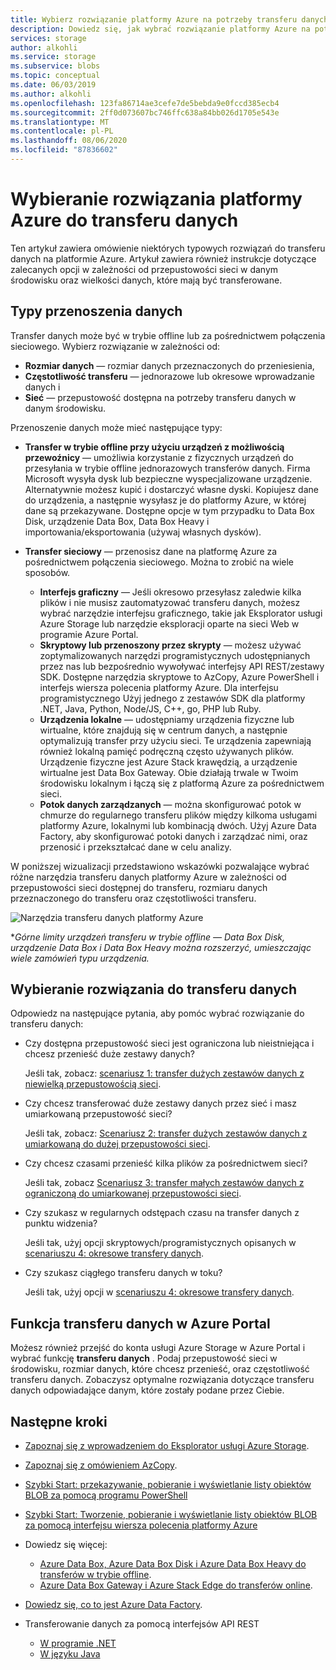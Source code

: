 ```yaml
---
title: Wybierz rozwiązanie platformy Azure na potrzeby transferu danych | Microsoft Docs
description: Dowiedz się, jak wybrać rozwiązanie platformy Azure na potrzeby transferu danych w oparciu o rozmiary danych i dostępną przepustowość sieci w danym środowisku.
services: storage
author: alkohli
ms.service: storage
ms.subservice: blobs
ms.topic: conceptual
ms.date: 06/03/2019
ms.author: alkohli
ms.openlocfilehash: 123fa86714ae3cefe7de5bebda9e0fccd385ecb4
ms.sourcegitcommit: 2ff0d073607bc746ffc638a84bb026d1705e543e
ms.translationtype: MT
ms.contentlocale: pl-PL
ms.lasthandoff: 08/06/2020
ms.locfileid: "87836602"
---
```

# <a name="choose-an-azure-solution-for-data-transfer"></a>Wybieranie rozwiązania platformy Azure do transferu danych

Ten artykuł zawiera omówienie niektórych typowych rozwiązań do transferu danych na platformie Azure. Artykuł zawiera również instrukcje dotyczące zalecanych opcji w zależności od przepustowości sieci w danym środowisku oraz wielkości danych, które mają być transferowane.

## <a name="types-of-data-movement"></a>Typy przenoszenia danych

Transfer danych może być w trybie offline lub za pośrednictwem połączenia sieciowego. Wybierz rozwiązanie w zależności od:

- **Rozmiar danych** — rozmiar danych przeznaczonych do przeniesienia,
- **Częstotliwość transferu** — jednorazowe lub okresowe wprowadzanie danych i
- **Sieć** — przepustowość dostępna na potrzeby transferu danych w danym środowisku.

Przenoszenie danych może mieć następujące typy:

- **Transfer w trybie offline przy użyciu urządzeń z możliwością przewoźnicy** — umożliwia korzystanie z fizycznych urządzeń do przesyłania w trybie offline jednorazowych transferów danych. Firma Microsoft wysyła dysk lub bezpieczne wyspecjalizowane urządzenie. Alternatywnie możesz kupić i dostarczyć własne dyski. Kopiujesz dane do urządzenia, a następnie wysyłasz je do platformy Azure, w której dane są przekazywane.  Dostępne opcje w tym przypadku to Data Box Disk, urządzenie Data Box, Data Box Heavy i importowania/eksportowania (używaj własnych dysków).

- **Transfer sieciowy** — przenosisz dane na platformę Azure za pośrednictwem połączenia sieciowego. Można to zrobić na wiele sposobów.

    - **Interfejs graficzny** — Jeśli okresowo przesyłasz zaledwie kilka plików i nie musisz zautomatyzować transferu danych, możesz wybrać narzędzie interfejsu graficznego, takie jak Eksplorator usługi Azure Storage lub narzędzie eksploracji oparte na sieci Web w programie Azure Portal.
    - **Skryptowy lub przenoszony przez skrypty** — możesz używać zoptymalizowanych narzędzi programistycznych udostępnianych przez nas lub bezpośrednio wywoływać interfejsy API REST/zestawy SDK. Dostępne narzędzia skryptowe to AzCopy, Azure PowerShell i interfejs wiersza polecenia platformy Azure. Dla interfejsu programistycznego Użyj jednego z zestawów SDK dla platformy .NET, Java, Python, Node/JS, C++, go, PHP lub Ruby.
    - **Urządzenia lokalne** — udostępniamy urządzenia fizyczne lub wirtualne, które znajdują się w centrum danych, a następnie optymalizują transfer przy użyciu sieci. Te urządzenia zapewniają również lokalną pamięć podręczną często używanych plików. Urządzenie fizyczne jest Azure Stack krawędzią, a urządzenie wirtualne jest Data Box Gateway. Obie działają trwale w Twoim środowisku lokalnym i łączą się z platformą Azure za pośrednictwem sieci.
    - **Potok danych zarządzanych** — można skonfigurować potok w chmurze do regularnego transferu plików między kilkoma usługami platformy Azure, lokalnymi lub kombinacją dwóch. Użyj Azure Data Factory, aby skonfigurować potoki danych i zarządzać nimi, oraz przenosić i przekształcać dane w celu analizy.

W poniższej wizualizacji przedstawiono wskazówki pozwalające wybrać różne narzędzia transferu danych platformy Azure w zależności od przepustowości sieci dostępnej do transferu, rozmiaru danych przeznaczonego do transferu oraz częstotliwości transferu.

![Narzędzia transferu danych platformy Azure](media/storage-choose-data-transfer-solution/azure-data-transfer-options-3.png)

**Górne limity urządzeń transferu w trybie offline — Data Box Disk, urządzenie Data Box i Data Box Heavy można rozszerzyć, umieszczając wiele zamówień typu urządzenia.*

## <a name="selecting-a-data-transfer-solution"></a>Wybieranie rozwiązania do transferu danych

Odpowiedz na następujące pytania, aby pomóc wybrać rozwiązanie do transferu danych:

- Czy dostępna przepustowość sieci jest ograniczona lub nieistniejąca i chcesz przenieść duże zestawy danych?
  
    Jeśli tak, zobacz: [scenariusz 1: transfer dużych zestawów danych z niewielką przepustowością sieci](storage-solution-large-dataset-low-network.md).
- Czy chcesz transferować duże zestawy danych przez sieć i masz umiarkowaną przepustowość sieci?

    Jeśli tak, zobacz: [Scenariusz 2: transfer dużych zestawów danych z umiarkowaną do dużej przepustowości sieci](storage-solution-large-dataset-moderate-high-network.md).
- Czy chcesz czasami przenieść kilka plików za pośrednictwem sieci?

    Jeśli tak, zobacz [Scenariusz 3: transfer małych zestawów danych z ograniczoną do umiarkowanej przepustowości sieci](storage-solution-small-dataset-low-moderate-network.md).
- Czy szukasz w regularnych odstępach czasu na transfer danych z punktu widzenia?

    Jeśli tak, użyj opcji skryptowych/programistycznych opisanych w [scenariuszu 4: okresowe transfery danych](storage-solution-periodic-data-transfer.md).
- Czy szukasz ciągłego transferu danych w toku?

    Jeśli tak, użyj opcji w [scenariuszu 4: okresowe transfery danych](storage-solution-periodic-data-transfer.md).

## <a name="data-transfer-feature-in-azure-portal"></a>Funkcja transferu danych w Azure Portal

Możesz również przejść do konta usługi Azure Storage w Azure Portal i wybrać funkcję **transferu danych** . Podaj przepustowość sieci w środowisku, rozmiar danych, które chcesz przenieść, oraz częstotliwość transferu danych. Zobaczysz optymalne rozwiązania dotyczące transferu danych odpowiadające danym, które zostały podane przez Ciebie. 

## <a name="next-steps"></a>Następne kroki

- [Zapoznaj się z wprowadzeniem do Eksplorator usługi Azure Storage](https://azure.microsoft.com/resources/videos/introduction-to-microsoft-azure-storage-explorer/).
- [Zapoznaj się z omówieniem AzCopy](https://docs.microsoft.com/azure/storage/common/storage-use-azcopy-v10).
- [Szybki Start: przekazywanie, pobieranie i wyświetlanie listy obiektów BLOB za pomocą programu PowerShell](../blobs/storage-quickstart-blobs-powershell.md)
- [Szybki Start: Tworzenie, pobieranie i wyświetlanie listy obiektów BLOB za pomocą interfejsu wiersza polecenia platformy Azure](../blobs/storage-quickstart-blobs-cli.md)
- Dowiedz się więcej:

    - [Azure Data Box, Azure Data Box Disk i Azure Data Box Heavy do transferów w trybie offline](https://docs.microsoft.com/azure/databox/).
    - [Azure Data Box Gateway i Azure Stack Edge do transferów online](https://docs.microsoft.com/azure/databox-online/).
- [Dowiedz się, co to jest Azure Data Factory](https://docs.microsoft.com/azure/data-factory/copy-activity-overview).
- Transferowanie danych za pomocą interfejsów API REST

    - [W programie .NET](https://docs.microsoft.com/dotnet/api/overview/azure/storage)
    - [W języku Java](https://docs.microsoft.com/java/api/overview/azure/storage)

